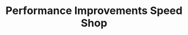 ---
title: "Performance Improvements Speed Shop"
url: /toronto/performance-improvements-speed-shop/
shop: Autoteile
---